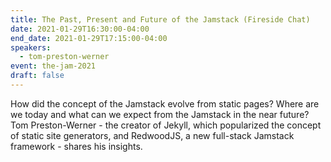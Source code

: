 ```yaml
---
title: The Past, Present and Future of the Jamstack (Fireside Chat)
date: 2021-01-29T16:30:00-04:00
end_date: 2021-01-29T17:15:00-04:00
speakers:
  - tom-preston-werner
event: the-jam-2021
draft: false
---
```


How did the concept of the Jamstack evolve from static pages? Where are we today and what can we expect from the Jamstack in the near future? Tom Preston-Werner - the creator of Jekyll, which popularized the concept of static site generators, and RedwoodJS, a new full-stack Jamstack framework - shares his insights.
